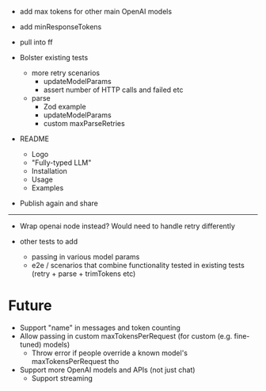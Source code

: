 - add max tokens for other main OpenAI models
- add minResponseTokens

- pull into ff

- Bolster existing tests

  - more retry scenarios
    - updateModelParams
    - assert number of HTTP calls and failed etc
  - parse
    - Zod example
    - updateModelParams
    - custom maxParseRetries

- README

  - Logo
  - "Fully-typed LLM"
  - Installation
  - Usage
  - Examples

- Publish again and share

---

- Wrap openai node instead? Would need to handle retry differently

- other tests to add
  - passing in various model params
  - e2e / scenarios that combine functionality tested in existing tests (retry + parse + trimTokens etc)

# Future

- Support "name" in messages and token counting
- Allow passing in custom maxTokensPerRequest (for custom (e.g. fine-tuned) models)
  - Throw error if people override a known model's maxTokensPerRequest tho
- Support more OpenAI models and APIs (not just chat)
  - Support streaming
